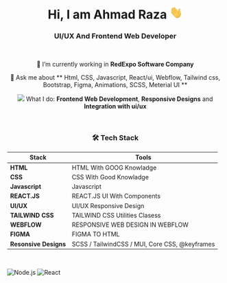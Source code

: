 <h1 align="center">Hi, I am Ahmad Raza </a> <img src="https://raw.githubusercontent.com/ABSphreak/ABSphreak/master/gifs/Hi.gif" width="30px" height="30px"></h1>

<h3 align="center">UI/UX And Frontend Web Developer</h3>

 
 <br/>
 
 <div align="center">

🌱 I’m currently working in **RedExpo Software Company**

💬 Ask me about ** Html, CSS, Javascript, React/ui, Webflow,  Tailwind css, Bootstrap, Figma, Animations, SCSS, Meterial UI **

<img src="https://media.giphy.com/media/WUlplcMpOCEmTGBtBW/giphy.gif" width="30"> What I do: **Frontend Web Development**, **Responsive Designs** and **Integration with ui/ux**
  
</div>
 
<br/>

 <div align="center">
 
<h3 align="center" > 🛠 Tech Stack </h3>

| Stack | Tools |
|---|---|
|**HTML**| HTML With GOOG Knowladge|
|**CSS**| CSS With Good Knowladge|
|**Javascript**| Javascript|
|**REACT.JS**|REACT.JS UI With Components|
|**UI/UX**| UI/UX Responsive Design|
|**TAILWIND CSS**|TAILWIND CSS Utilities Clasess|
|**WEBFLOW**| RESPONSIVE WEB DESIGN IN WEBFLOW |
|**FIGMA**| FIGMA TO HTML |
|**Resonsive Designs**| SCSS / TailwindCSS / MUI,  Core CSS, @keyframes|



 </div>
<br/>



<p align="center">
 
![Node.js ](https://www.w3schools.com/TAGS/default.asp)
![React](https://img.shields.io/badge/react-%2320232a.svg?logo=react&logoColor=%2361DAFB)
 
 </p>
